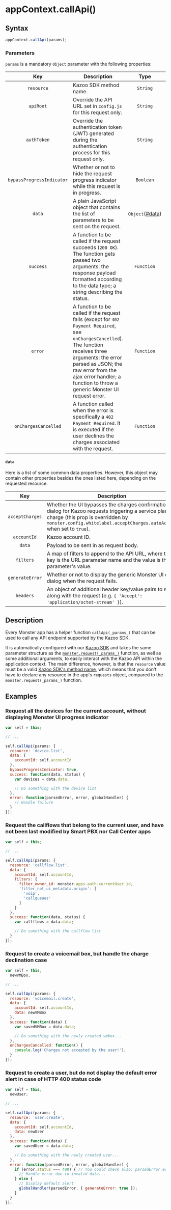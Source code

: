# appContext.callApi()

## Syntax
```javascript
appContext.callApi(params);
```

### Parameters
`params` is a mandatory `Object` parameter with the following properties:

Key | Description | Type | Default | Required
:-: | --- | :-: | :-: | :-:
`resource` | Kazoo SDK method name. | `String` | | `true`
`apiRoot` | Override the API URL set in `config.js` for this request only. | `String` | `monster.config.api.default` | `false`
`authToken` | Override the authentication token (JWT) generated during the authentication process for this request only. | `String` | `monster.util.getAuthToken()` | `false`
`bypassProgressIndicator` | Whether or not to hide the request progress indicator while this request is in progress. | `Boolean` | `false` | `false`
`data` | A plain JavaScript object that contains the list of parameters to be sent on the request. | `Object`([#data](#data)) | | `true`
`success` | A function to be called if the request succeeds (`200 OK`). The function gets passed two arguments: the response payload formatted according to the data type; a string describing the status. | `Function` | | `false`
`error` | A function to be called if the request fails (except for `402 Payment Required`, see `onChargesCancelled`). The function receives three arguments: the error parsed as JSON; the raw error from the ajax error handler; a function to throw a generic Monster UI request error. | `Function` | | `false`
`onChargesCancelled` | A function called when the error is specifically a `402 Payment Required`. It is executed if the user declines the charges associated with the request. | `Function` | | `false`

#### `data`
Here is a list of some common data properties. However, this object may contain other properties besides the ones listed here, depending on the requested resource.

Key | Description | Type | Default | Required
:-: | --- | :-: | :-: | :-:
`acceptCharges` | Whether the UI bypasses the charges confirmation dialog for Kazoo requests triggering a service plan charge (this prop is overridden by `monster.config.whitelabel.acceptCharges.autoAccept` when set to `true`). | `Boolean` | `false` | `false`
`accountId` | Kazoo account ID. | `String` | | `false`
`data` | Payload to be sent in as request body. | `Object` | | `false`
`filters` | A map of filters to append to the API URL, where the key is the URL parameter name and the value is the parameter's value. | `Object` | | `false`
`generateError` | Whether or not to display the generic Monster UI error dialog when the request fails. | `Boolean` | `true` | `false`
`headers` | An object of additional header key/value pairs to send along with the request (e.g. `{ 'Accept': 'application/octet-stream' }`). | `Object` | | `false`

## Description
Every Monster app has a helper function `callApi(_params_)` that can be used to call any API endpoint supported by the Kazoo SDK.

It is automatically configured with our [Kazoo SDK][kazoo_sdk] and takes the same parameter structure as the [`monster.request(_params_)`][monster_request] function, as well as some additional arguments, to easily interact with the Kazoo API within the application context. The main difference, however, is that the `resource` value must be a valid [Kazoo SDK's method name][kazoo_sdk_methods], which means that you don't have to declare any resource in the app's `requests` object, compared to the `monster.request(_params_)` function.

## Examples
### Request all the devices for the current account, without displaying Monster UI progress indicator
```javascript
var self = this;

// ...

self.callApi(params: {
  resource: 'device.list',
  data: {
    accountId: self.accountId
  },
  bypassProgressIndicator: true,
  success: function(data, status) {
    var devices = data.data;

    // Do something with the device list
  },
  error: function(parsedError, error, globalHandler) {
    // Handle failure
  }
});
```

### Request the callflows that belong to the current user, and have not been last modified by Smart PBX nor Call Center apps
```javascript
var self = this;

// ...

self.callApi(params: {
  resource: 'callflow.list',
  data: {
    accountId: self.accountId,
    filters: {
      filter_owner_id: monster.apps.auth.currentUser.id,
      'filter_not_ui_metadata.origin': [
        'voip',
        'callqueues'
      ]
    }
  },
  success: function(data, status) {
    var callflows = data.data;

    // Do something with the callflow list
  }
});
```

### Request to create a voicemail box, but handle the charge declination case
```javascript
var self = this,
  newVMBox;

// ...

self.callApi(params: {
  resource: 'voicemail.create',
  data: {
    accountId: self.accountId,
    data: newVMBox
  },
  success: function(data) {
    var savedVMBox = data.data;

    // Do something with the newly created vmbox...
  },
  onChargesCancelled: function() {
    console.log('Charges not accepted by the user!');
  }
});
```

### Request to create a user, but do not display the default error alert in case of HTTP 400 status code
```javascript
var self = this,
  newUser;

// ...

self.callApi(params: {
  resource: 'user.create',
  data: {
    accountId: self.accountId,
    data: newUser
  },
  success: function(data) {
    var savedUser = data.data;

    // Do something with the newly created user...
  },
  error: function(parsedError, error, globalHandler) {
    if (error.status === 400) { // You could check also: parsedError.error === '400'
      // Handle error due to invalid data...
    } else {
      // Display default alert
      globalHandler(parsedError, { generateError: true });
    }
  }
});
```

[kazoo_sdk]: ../kazooSdk.md
[kazoo_sdk_methods]: ../kazooSdk.md#list-of-methods
[monster_request]: ../monster/request().md
